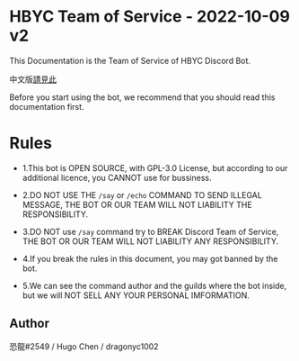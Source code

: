 # HBYC Team of Service - 2022-10-09 v2
This Documentation is the Team of Service of HBYC Discord Bot.

中文版[請見此](./TeamOfService-Tw.md)

Before you start using the bot, we recommend that you should read this documentation first.

# Rules
* 1.This bot is OPEN SOURCE, with GPL-3.0 License, but according to our additional licence, you CANNOT use for bussiness.

* 2.DO NOT USE THE `/say` or `/echo` COMMAND TO SEND ILLEGAL MESSAGE, THE BOT OR OUR TEAM WILL NOT LIABILITY THE RESPONSIBILITY.

* 3.DO NOT use `/say` command try to BREAK Discord Team of Service, THE BOT OR OUR TEAM WILL NOT LIABILITY ANY RESPONSIBILITY.

* 4.If you break the rules in this document, you may got banned by the bot.

* 5.We can see the command author and the guilds where the bot inside, but we will NOT SELL ANY YOUR PERSONAL IMFORMATION.

## Author
恐龍#2549 / Hugo Chen / dragonyc1002